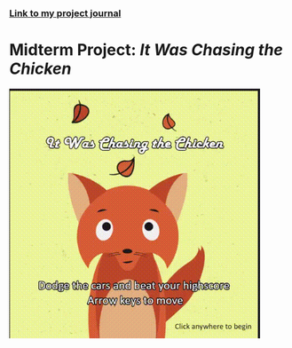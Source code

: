 ### [Link to my project journal](https://github.com/l-mccarthy/IntroToIM/blob/main/midtermProject/journal.md)

# Midterm Project: _It Was Chasing the Chicken_

![gameplay](https://github.com/l-mccarthy/IntroToIM/blob/main/midtermProject/Media/gameplay.gif)
